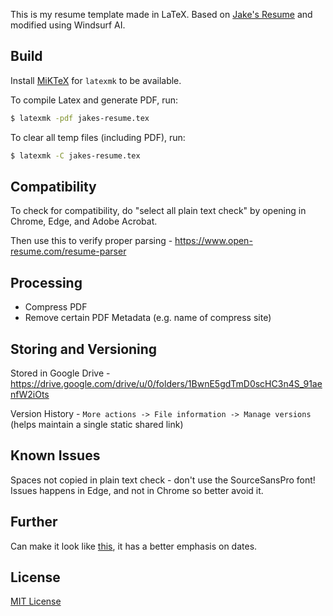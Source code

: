 This is my resume template made in LaTeX. Based on [Jake's Resume](https://www.overleaf.com/latex/templates/jakes-resume/syzfjbzwjncs) and modified using Windsurf AI.

## Build
Install [MiKTeX](https://miktex.org/) for `latexmk` to be available.

To compile Latex and generate PDF, run:
```bash
$ latexmk -pdf jakes-resume.tex
```

To clear all temp files (including PDF), run:
```bash
$ latexmk -C jakes-resume.tex
```

## Compatibility
To check for compatibility, do "select all plain text check" by opening in Chrome, Edge, and Adobe Acrobat.

Then use this to verify proper parsing - https://www.open-resume.com/resume-parser

## Processing
- Compress PDF
- Remove certain PDF Metadata (e.g. name of compress site)

## Storing and Versioning
Stored in Google Drive - https://drive.google.com/drive/u/0/folders/1BwnE5gdTmD0scHC3n4S_91aenfW2iOts

Version History - `More actions -> File information -> Manage versions` (helps maintain a single static shared link)

## Known Issues
Spaces not copied in plain text check - don't use the SourceSansPro font! Issues happens in Edge, and not in Chrome so better avoid it.

## Further
Can make it look like [this](https://www.overleaf.com/latex/templates/jakes-resume-anonymous/cstpnrbkhndn), it has a better emphasis on dates.

## License
[MIT License](/LICENSE)
